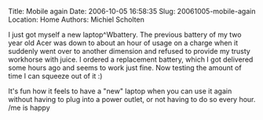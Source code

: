 Title: Mobile again
Date: 2006-10-05 16:58:35
Slug: 20061005-mobile-again
Location: Home
Authors: Michiel Scholten

<p>I just got myself a new laptop^Wbattery. The previous battery of my two year old Acer was down to about an hour of usage on a charge when it suddenly went over to another dimension and refused to provide my trusty workhorse with juice. I ordered a replacement battery, which I got delivered some hours ago and seems to work just fine. Now testing the amount of time I can squeeze out of it :)</p>

<p>It's fun how it feels to have a "new" laptop when you can use it again without having to plug into a power outlet, or not having to do so every hour. /me is happy</p>